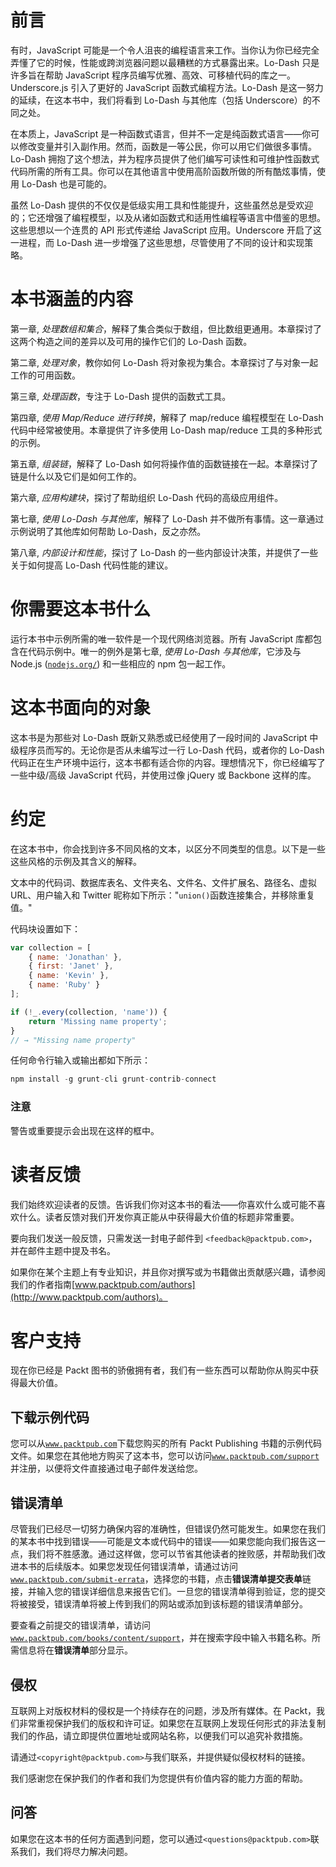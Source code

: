 # 前言

有时，JavaScript 可能是一个令人沮丧的编程语言来工作。当你认为你已经完全弄懂了它的时候，性能或跨浏览器问题以最糟糕的方式暴露出来。Lo-Dash 只是许多旨在帮助 JavaScript 程序员编写优雅、高效、可移植代码的库之一。Underscore.js 引入了更好的 JavaScript 函数式编程方法。Lo-Dash 是这一努力的延续，在这本书中，我们将看到 Lo-Dash 与其他库（包括 Underscore）的不同之处。

在本质上，JavaScript 是一种函数式语言，但并不一定是纯函数式语言——你可以修改变量并引入副作用。然而，函数是一等公民，你可以用它们做很多事情。Lo-Dash 拥抱了这个想法，并为程序员提供了他们编写可读性和可维护性函数式代码所需的所有工具。你可以在其他语言中使用高阶函数所做的所有酷炫事情，使用 Lo-Dash 也是可能的。

虽然 Lo-Dash 提供的不仅仅是低级实用工具和性能提升，这些虽然总是受欢迎的；它还增强了编程模型，以及从诸如函数式和适用性编程等语言中借鉴的思想。这些思想以一个连贯的 API 形式传递给 JavaScript 应用。Underscore 开启了这一进程，而 Lo-Dash 进一步增强了这些思想，尽管使用了不同的设计和实现策略。

# 本书涵盖的内容

第一章, *处理数组和集合*，解释了集合类似于数组，但比数组更通用。本章探讨了这两个构造之间的差异以及可用的操作它们的 Lo-Dash 函数。

第二章, *处理对象*，教你如何 Lo-Dash 将对象视为集合。本章探讨了与对象一起工作的可用函数。

第三章, *处理函数*，专注于 Lo-Dash 提供的函数式工具。

第四章, *使用 Map/Reduce 进行转换*，解释了 map/reduce 编程模型在 Lo-Dash 代码中经常被使用。本章提供了许多使用 Lo-Dash map/reduce 工具的多种形式的示例。

第五章, *组装链*，解释了 Lo-Dash 如何将操作值的函数链接在一起。本章探讨了链是什么以及它们是如何工作的。

第六章, *应用构建块*，探讨了帮助组织 Lo-Dash 代码的高级应用组件。

第七章, *使用 Lo-Dash 与其他库*，解释了 Lo-Dash 并不做所有事情。这一章通过示例说明了其他库如何帮助 Lo-Dash，反之亦然。

第八章, *内部设计和性能*，探讨了 Lo-Dash 的一些内部设计决策，并提供了一些关于如何提高 Lo-Dash 代码性能的建议。

# 你需要这本书什么

运行本书中示例所需的唯一软件是一个现代网络浏览器。所有 JavaScript 库都包含在代码示例中。唯一的例外是第七章, *使用 Lo-Dash 与其他库*，它涉及与 Node.js ([`nodejs.org/`](http://nodejs.org/)) 和一些相应的 npm 包一起工作。

# 这本书面向的对象

这本书是为那些对 Lo-Dash 既新又熟悉或已经使用了一段时间的 JavaScript 中级程序员而写的。无论你是否从未编写过一行 Lo-Dash 代码，或者你的 Lo-Dash 代码正在生产环境中运行，这本书都有适合你的内容。理想情况下，你已经编写了一些中级/高级 JavaScript 代码，并使用过像 jQuery 或 Backbone 这样的库。

# 约定

在这本书中，你会找到许多不同风格的文本，以区分不同类型的信息。以下是一些这些风格的示例及其含义的解释。

文本中的代码词、数据库表名、文件夹名、文件名、文件扩展名、路径名、虚拟 URL、用户输入和 Twitter 昵称如下所示："`union()`函数连接集合，并移除重复值。"

代码块设置如下：

```js
var collection = [ 
    { name: 'Jonathan' },
    { first: 'Janet' },
    { name: 'Kevin' },
    { name: 'Ruby' }
];

if (!_.every(collection, 'name')) {
    return 'Missing name property';
}
// → "Missing name property"
```

任何命令行输入或输出都如下所示：

```js
npm install -g grunt-cli grunt-contrib-connect

```

### 注意

警告或重要提示会出现在这样的框中。

# 读者反馈

我们始终欢迎读者的反馈。告诉我们你对这本书的看法——你喜欢什么或可能不喜欢什么。读者反馈对我们开发你真正能从中获得最大价值的标题非常重要。

要向我们发送一般反馈，只需发送一封电子邮件到 `<feedback@packtpub.com>`，并在邮件主题中提及书名。

如果你在某个主题上有专业知识，并且你对撰写或为书籍做出贡献感兴趣，请参阅我们的作者指南[www.packtpub.com/authors](http://www.packtpub.com/authors)。

# 客户支持

现在你已经是 Packt 图书的骄傲拥有者，我们有一些东西可以帮助你从购买中获得最大价值。

## 下载示例代码

您可以从[`www.packtpub.com`](http://www.packtpub.com)下载您购买的所有 Packt Publishing 书籍的示例代码文件。如果您在其他地方购买了这本书，您可以访问[`www.packtpub.com/support`](http://www.packtpub.com/support)并注册，以便将文件直接通过电子邮件发送给您。

## 错误清单

尽管我们已经尽一切努力确保内容的准确性，但错误仍然可能发生。如果您在我们的某本书中找到错误——可能是文本或代码中的错误——如果您能向我们报告这一点，我们将不胜感激。通过这样做，您可以节省其他读者的挫败感，并帮助我们改进本书的后续版本。如果您发现任何错误清单，请通过访问[`www.packtpub.com/submit-errata`](http://www.packtpub.com/submit-errata)，选择您的书籍，点击**错误清单提交表单**链接，并输入您的错误详细信息来报告它们。一旦您的错误清单得到验证，您的提交将被接受，错误清单将被上传到我们的网站或添加到该标题的错误清单部分。

要查看之前提交的错误清单，请访问[`www.packtpub.com/books/content/support`](https://www.packtpub.com/books/content/support)，并在搜索字段中输入书籍名称。所需信息将在**错误清单**部分显示。

## 侵权

互联网上对版权材料的侵权是一个持续存在的问题，涉及所有媒体。在 Packt，我们非常重视保护我们的版权和许可证。如果您在互联网上发现任何形式的非法复制我们的作品，请立即提供位置地址或网站名称，以便我们可以追究补救措施。

请通过`<copyright@packtpub.com>`与我们联系，并提供疑似侵权材料的链接。

我们感谢您在保护我们的作者和我们为您提供有价值内容的能力方面的帮助。

## 问答

如果您在这本书的任何方面遇到问题，您可以通过`<questions@packtpub.com>`联系我们，我们将尽力解决问题。

